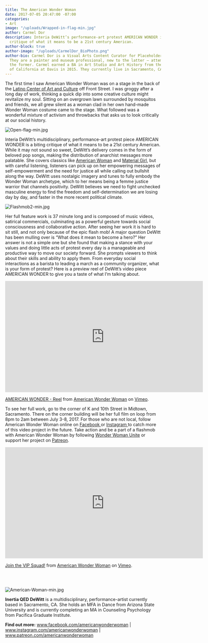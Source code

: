 ```yaml
---
title: The American Wonder Woman
date: 2017-07-05 20:47:00 -07:00
categories:
- Art
image: "/uploads/Wrapped-in-flag-min.jpg"
author: Carmel Dor
description: Interia DeWitt’s performance-art protest AMERICAN WONDER is a biting
  critique of what it means to be a 21st century American.
author-block: true
author-image: "/uploads/CarmelDor_BioPhoto.png"
author-bio: Carmel Dor is a Visual Arts Content Curator for Placeholder Magazine.
  They are a painter and museum professional, new to the latter – attempting to navigate
  the former. Carmel earned a BA in Art Studio and Art History from the University
  of California at Davis in 2015. They currently live in Sacramento, CA.
---
```


The first time I saw American Wonder Woman was on a stage in the back of the [Latino Center of Art and Culture](http://www.thelatinocenter.com/) off Front Street. I was groggy after a long day of work, thinking a quick dip into some creative culture might revitalize my soul. 
Sitting on an overgrown lawn surrounded by mosquitos and friends, we all grew silent as a woman clad in her own hand-made Wonder Woman costume came to the stage. What followed was a wonderful mixture of activism and throwbacks that asks us to look critically at our social history. 
 
![Open-flag-min.jpg](/uploads/Open-flag-min.jpg) 

Interia DeWitt’s multidisciplinary, performance-art protest piece AMERICAN WONDER is a biting critique of what it means to be a 21st century American. While it may not sound so sweet, DeWitt’s delivery comes in the form of beloved pop songs, making the distribution of anarchist messages more palatable. She covers classics like [American Woman](ttps://www.youtube.com/watch?v=8Ry30gRy3O4) and [Material Girl](https://www.youtube.com/watch?v=DNSUOFgj97M), but with careful listening, listeners can pick up on her empowering messages of self-empowerment and the need for justice all while calling out bullshit along the way. DeWitt uses nostalgic imagery and tunes to fully embody the Wonder Woman archetype, which to her means being a femme justice warrior that channels positivity. DeWitt believes we need to fight unchecked masculine energy to find the freedom and self-determination we are losing day by day, and faster in the more recent political climate. 
 
![Flashmob2-min.jpg](/uploads/Flashmob2-min.jpg)

Her full feature work is 37 minute long and is composed of music videos, satirical commercials, culminating as a powerful gesture towards social consciousness and collaborative action. After seeing her work it is hard to sit still, and not only because of the epic flash mob! A major question DeWitt has been mulling over is “What does it mean to become a hero?” Her answer is not a simple one but she found that making a stance with your values and doing little acts of protest every day is a manageable and productive way to move our society forward. She prompts viewers to think about their skills and ability to apply them. From everyday social interactions as a barista to leading a march as a community organizer, what is your form of protest? Here is a preview reel of DeWitt’s video piece AMERICAN WONDER to give you a taste of what I’m talking about.
 
<iframe src="https://player.vimeo.com/video/223870600" width="640" height="360" frameborder="0" webkitallowfullscreen mozallowfullscreen allowfullscreen></iframe>
<p><a href="https://vimeo.com/223870600">AMERICAN WONDER - Reel</a> from <a href="https://vimeo.com/americanwonderwoman">American Wonder Woman</a> on <a href="https://vimeo.com">Vimeo</a>.</p>

To see her full work, go to the corner of K and 10th Street in Midtown, Sacramento. There on the corner building will be her full film on loop from 8pm to 2am between July 3-8, 2017. For those who are not local, follow American Wonder Woman online on [Facebook ](www.facebook.com/americanwonderwoman)or [Instagram ](www.instagram.com/americanwonderwoman)to catch more of this video project in the future. Take action and be a part of a flashmob with American Wonder Woman by following [Wonder Woman Unite](https://www.facebook.com/events/1509531419103168/) or support her project on [Patreon](www.patreon.com/americanwonderwoman). 


<iframe src="https://player.vimeo.com/video/218536817" width="640" height="360" frameborder="0" webkitallowfullscreen mozallowfullscreen allowfullscreen></iframe>
<p><a href="https://vimeo.com/218536817">Join the VIP Squad!</a> from <a href="https://vimeo.com/americanwonderwoman">American Wonder Woman</a> on <a href="https://vimeo.com">Vimeo</a>.</p>

<br>
<br>

![American-Woman-min.jpg](/uploads/American-Woman-min.jpg)

**Inertia QED DeWitt** is a multidisciplinary, performance-artist currently based in Sacramento, CA. She holds an MFA in Dance from Arizona State University and is currently completing an MA in Counseling Psychology from Pacifica Graduate Institute.


**Find out more:**
www.facebook.com/americanwonderwoman |
www.instagram.com/americanwonderwoman |
www.patreon.com/americanwonderwoman
